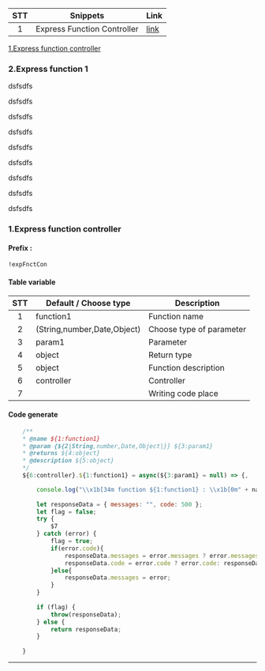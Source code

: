|  STT  | Snippets                    | Link                                  |
| :---: | --------------------------- | ------------------------------------- |
|   1   | Express Function Controller | [link](#1Express-function-controller) |

[1.Express function controller](#1Express-function-controller)
### 2.Express function 1
dsfsdfs

dsfsdfs

dsfsdfs


dsfsdfs

dsfsdfs

dsfsdfs

dsfsdfs

dsfsdfs

dsfsdfs

### 1.Express function controller

#### Prefix : 
```
!expFnctCon
```

#### Table variable

 |  STT  | Default / Choose type       | Description              |
 | :---: | --------------------------- | ------------------------ |
 |   1   | function1                   | Function name            |
 |   2   | (String,number,Date,Object) | Choose type of parameter |
 |   3   | param1                      | Parameter                |
 |   4   | object                      | Return type              |
 |   5   | object                      | Function description     |
 |   6   | controller                  | Controller               |
 |   7   |                             | Writing code place       |

#### Code generate

``` Javascript
    /**
    * @name ${1:function1}
    * @param {${2|String,number,Date,Object|}} ${3:param1}
    * @returns ${4:object}
    * @description ${5:object}
    */
    ${6:controller}.${1:function1} = async(${3:param1} = null) => {,

        console.log("\\x1b[34m function ${1:function1} : \\x1b[0m" + nameController);
               
        let responseData = { messages: "", code: 500 };
        let flag = false;
        try {
            $7
        } catch (error) {
            flag = true;
            if(error.code){
                responseData.messages = error.messages ? error.messages: error;
                responseData.code = error.code ? error.code: responseData.code;
            }else{
                responseData.messages = error;
            }
        }
        
        if (flag) {
            throw(responseData);
        } else {
            return responseData;
        }
            
    }
```

---
